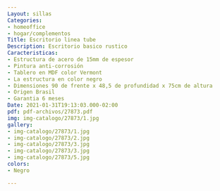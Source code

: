 ```yaml
---
Layout: sillas
Categories:
- homeoffice
- hogar/complementos
Title: Escritorio linea tube
Description: Escritorio basico rustico
Caracteristicas:
- Estructura de acero de 15mm de espesor
- Pintura anti-corrosión
- Tablero en MDF color Vermont
- La estructura en color negro
- Dimensiones 90 de frente x 48,5 de profundidad x 75cm de altura
- Origen Brasil
- Garantia 6 meses
Date: 2021-01-31T19:13:03.000-02:00
pdf: pdf-archivos/27873.pdf
img: img-catalogo/27873/1.jpg
gallery:
- img-catalogo/27873/1.jpg
- img-catalogo/27873/2.jpg
- img-catalogo/27873/3.jpg
- img-catalogo/27873/3.jpg
- img-catalogo/27873/5.jpg
colors:
- Negro

---
```


